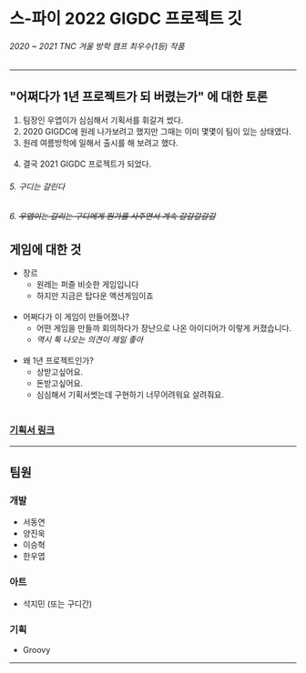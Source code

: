 # 스-파이 2022 GIGDC 프로젝트 깃
###### 2020 ~ 2021 TNC 겨울 방학 캠프 최우수(1등) 작품

* * *

## "어쩌다가 1년 프로젝트가 되 버렸는가" 에 대한 토론
1. 팀장인 우앱이가 심심해서 기획서를 휘갈겨 썼다. <br>
2. 2020 GIGDC에 원레 나가보려고 했지만 그때는 이미 몇몇이 팀이 있는 상태였다. <br>
3. 원레 여름방학에 일해서 출시를 해 보려고 했다. <br><br>
4. 결국 2021 GIGDC 프로젝트가 되었다.<br>
###### 5. *구디는 갈린다*
###### 6. ~~*우앱이는 갈리는 구디에게 뭔가를 사주면서 계속 갈갈갈갈갈*~~

## 게임에 대한 것
* 장르
  - 원레는 퍼즐 비슷한 게임입니다
  - 하지만 지금은 탑다운 액션게임이죠
<br></br>
* 어쩌다가 이 게임이 만들어졌나?
  - 어떤 게임을 만들까 회의하다가 장난으로 나온 아이디어가 이렇게 커졌습니다.
  - *역시 툭 나오는 의견이 제일 좋아*
<br></br>
* 왜 1년 프로젝트인가?
  - 상받고싶어요.
  - 돈받고싶어요.
  - 심심해서 기획서썻는데 구현하기 너무어려워요 살려줘요.
<br></br>

### [기획서 링크](https://docs.google.com/document/d/1gKAsmt6Xdm4cbxODzwliL5H_vkaD3dxCo36dk_qBgcA/edit?usp=sharing) <br>

* * * 

## 팀원

### 개발
* 서동연
* 양진욱
* 이승혁
* 한우엽

### 아트
* 석지민 (또는 구디간)

### 기획
* Groovy

* * *

